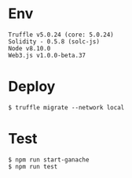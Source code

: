 # Env
```
Truffle v5.0.24 (core: 5.0.24)
Solidity - 0.5.8 (solc-js)
Node v8.10.0
Web3.js v1.0.0-beta.37
```


# Deploy
```
$ truffle migrate --network local
```


# Test
```
$ npm run start-ganache
$ npm run test
```
